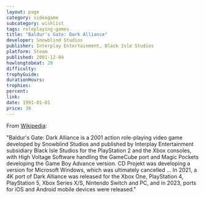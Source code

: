 ```yaml
---
layout: page
category: videogame
subcategory: wishlist
tags: roleplaying-games
title: "Baldur's Gate: Dark Alliance"
developer: Snowblind Studios
publisher: Interplay Entertainment, Black Isle Studios
platform: Steam
published: 2001-12-04
howlongtobeat: 20
difficulty:
trophyGuide:
durationHours:
trophies:
percent:
link:
date: 1991-01-01
price: 38
---
```


From [Wikipedia](https://en.wikipedia.org/wiki/Baldur%27s_Gate:_Dark_Alliance):

"Baldur's Gate: Dark Alliance is a 2001 action role-playing video game developed by Snowblind Studios and published by Interplay Entertainment subsidiary Black Isle Studios for the PlayStation 2 and the Xbox consoles, with High Voltage Software handling the GameCube port and Magic Pockets developing the Game Boy Advance version. CD Projekt was developing a version for Microsoft Windows, which was ultimately cancelled ... In 2021, a 4K port of Dark Alliance was released for the Xbox One, PlayStation 4, PlayStation 5, Xbox Series X/S, Nintendo Switch and PC, and in 2023, ports for iOS and Android mobile devices were released."
